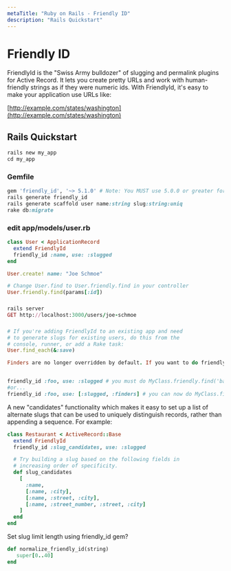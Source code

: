 ```yaml
---
metaTitle: "Ruby on Rails - Friendly ID"
description: "Rails Quickstart"
---
```


# Friendly ID


FriendlyId is the "Swiss Army bulldozer" of slugging and permalink plugins for Active Record. It lets you create pretty URLs and work with human-friendly strings as if they were numeric ids.
With FriendlyId, it's easy to make your application use URLs like:

[http://example.com/states/washington](http://example.com/states/washington)



## Rails Quickstart


```ruby
rails new my_app
cd my_app

```

### Gemfile

```ruby
gem 'friendly_id', '~> 5.1.0' # Note: You MUST use 5.0.0 or greater for Rails 4.0+
rails generate friendly_id
rails generate scaffold user name:string slug:string:uniq
rake db:migrate

```

### edit app/models/user.rb

```ruby
class User < ApplicationRecord
  extend FriendlyId
  friendly_id :name, use: :slugged
end

User.create! name: "Joe Schmoe"

# Change User.find to User.friendly.find in your controller
User.friendly.find(params[:id])

```

### 

```ruby
rails server
GET http://localhost:3000/users/joe-schmoe

```

### 

```ruby
# If you're adding FriendlyId to an existing app and need
# to generate slugs for existing users, do this from the
# console, runner, or add a Rake task:
User.find_each(&:save)

Finders are no longer overridden by default. If you want to do friendly finds, you must do Model.friendly.find rather than Model.find. You can however restore FriendlyId 4-style finders by using the :finders addon


friendly_id :foo, use: :slugged # you must do MyClass.friendly.find('bar')
#or...
friendly_id :foo, use: [:slugged, :finders] # you can now do MyClass.find('bar')

```

A new "candidates" functionality which makes it easy to set up a list of alternate slugs that can be used to uniquely distinguish records, rather than appending a sequence. For example:

```ruby
class Restaurant < ActiveRecord::Base
  extend FriendlyId
  friendly_id :slug_candidates, use: :slugged

  # Try building a slug based on the following fields in
  # increasing order of specificity.
  def slug_candidates
    [
      :name,
      [:name, :city],
      [:name, :street, :city],
      [:name, :street_number, :street, :city]
    ]
  end
end

```

Set slug limit length using friendly_id gem?

```ruby
def normalize_friendly_id(string)
   super[0..40]
end

```

